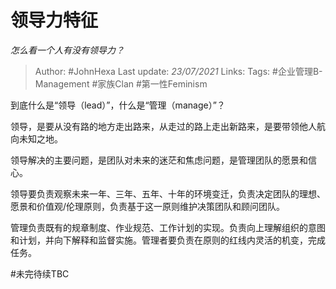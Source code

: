 # 领导力特征
*怎么看一个人有没有领导力？*

> Author: #JohnHexa
Last update: *23/07/2021* 
Links:
Tags:  #企业管理B-Management #家族Clan #第一性Feminism


到底什么是“领导（lead）”，什么是“管理（manage）”？

领导，是要从没有路的地方走出路来，从走过的路上走出新路来，是要带领他人航向未知之地。

领导解决的主要问题，是团队对未来的迷茫和焦虑问题，是管理团队的愿景和信心。

领导要负责观察未来一年、三年、五年、十年的环境变迁，负责决定团队的理想、愿景和价值观/伦理原则，负责基于这一原则维护决策团队和顾问团队。

管理负责既有的规章制度、作业规范、工作计划的实现。负责向上理解组织的意图和计划，并向下解释和监督实施。管理者要负责在原则的红线内灵活的机变，完成任务。

#未完待续TBC 


